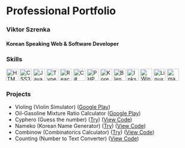 <h1>Professional Portfolio</h1>
<h3>Viktor Szrenka</h3>
<h4>Korean Speaking Web & Software Developer</h4>
<h3>Skills</h3>
<p>
    <img src="https://upload.wikimedia.org/wikipedia/commons/3/38/HTML5_Badge.svg" height="32px" alt="HTML5" />
    <img src="https://upload.wikimedia.org/wikipedia/commons/6/62/CSS3_logo.svg" height="32px" alt="CSS3" />
    <img src="https://upload.wikimedia.org/wikipedia/commons/9/99/Unofficial_JavaScript_logo_2.svg" height="32px" alt="JavaScript" />
    <img src="https://upload.wikimedia.org/wikipedia/commons/4/4c/Typescript_logo_2020.svg" height="32px" alt="TypeScript" />
    <img src="https://upload.wikimedia.org/wikipedia/commons/a/a7/React-icon.svg" height="32px" alt="React.js" />
    <img src="https://upload.wikimedia.org/wikipedia/commons/0/0d/C_Sharp_wordmark.svg" height="32px" alt="C#" />
<!-- To be added in the future
    <img src="https://upload.wikimedia.org/wikipedia/commons/c/cf/Angular_full_color_logo.svg" height="32px" alt="Angular 2+" />
    <img src="https://upload.wikimedia.org/wikipedia/commons/9/95/Vue.js_Logo_2.svg" height="32px" alt="Vue.js" />
    <img src="https://upload.wikimedia.org/wikipedia/commons/2/27/PHP-logo.svg" height="32px" alt="Flutter" />
    <img src="https://upload.wikimedia.org/wikipedia/commons/9/96/Sass_Logo_Color.svg" height="32px" alt="Sass" />
    <img src="https://upload.wikimedia.org/wikipedia/commons/b/b2/Bootstrap_logo.svg" height="32px" alt="Bootstrap" />
    <img src="https://upload.wikimedia.org/wikipedia/commons/d/d5/Tailwind_CSS_Logo.svg" height="32px" alt="Tailwind" />
-->
    <img src="https://upload.wikimedia.org/wikipedia/commons/2/27/PHP-logo.svg" height="32px" alt="PHP" />
    <img src="https://upload.wikimedia.org/wikipedia/commons/0/09/Flag_of_South_Korea.svg" height="32px" alt="Korean" />
    <img src="https://upload.wikimedia.org/wikipedia/commons/0/0c/Blender_logo_no_text.svg" height="32px" alt="Blender" />
    <img src="https://upload.wikimedia.org/wikipedia/commons/0/0d/Inkscape_Logo.svg" height="32px" alt="Inkscape" />
    <img src="https://upload.wikimedia.org/wikipedia/commons/8/87/Windows_logo_-_2021.svg" height="32px" alt="Windows" />
    <img src="https://upload.wikimedia.org/wikipedia/commons/3/35/Tux.svg" height="32px" alt="Linux" />
    <img src="https://logos-download.com/wp-content/uploads/2020/06/Apple_Mac_OS_Logo-700x670.png" height="32px" alt="macOS" />
</p>

<h3>Projects</h3>
<ul>
    <li>Violing (Violin Simulator) (<a href="https://play.google.com/store/apps/details?id=com.SenrimaTeam.Violing" target="_blank">Google Play</a>)</li>
    <li>Oil-Gasoline Mixture Ratio Calculator (<a href="https://play.google.com/store/apps/details?id=com.SenrimaTeam.Keverve" target="_blank">Google Play</a>)</li>
    <li>Cyphero (Guess the number) (<a href="https://karhut.hu/projects/cyphero" target="_blank">Try</a>) (<a href="https://github.com/piktoll/cyphero" target="_blank">View Code</a>)</li>
    <li>Nameko (Korean Name Generator) (<a href="https://karhut.hu/projects/nameko" target="_blank">Try</a>) (<a href="https://github.com/piktoll/nameko" target="_blank">View Code</a>)</li>
    <li>Combinow (Combinatorics Calculator) (<a href="https://karhut.hu/projects/combinow" target="_blank">Try</a>) (<a href="https://github.com/piktoll/combinow" target="_blank">View Code</a>)</li>
    <li>Counting (Number to Text Converter) (<a href="https://github.com/piktoll/counting" target="_blank">View Code</a>)</li>
</ul>
